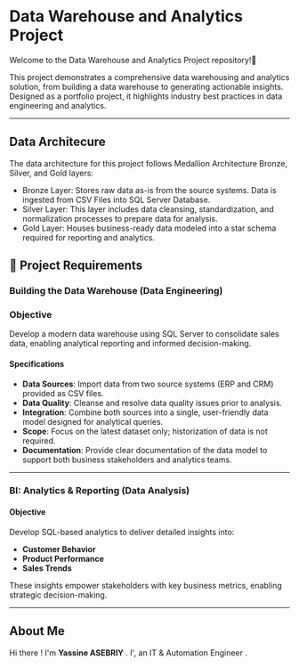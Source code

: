 #  Data Warehouse and Analytics Project

Welcome to the Data Warehouse and Analytics Project repository!🚀

This project demonstrates a comprehensive data warehousing and analytics solution, from building a data warehouse to generating actionable insights. Designed as a portfolio project, it highlights industry best practices in data engineering and analytics.



---
## Data Architecure
The data architecture for this project follows Medallion Architecture Bronze, Silver, and Gold layers:

-  Bronze Layer: Stores raw data as-is from the source systems. Data is ingested from CSV Files into SQL Server Database.
-  Silver Layer: This layer includes data cleansing, standardization, and normalization processes to prepare data for analysis.
-  Gold Layer: Houses business-ready data modeled into a star schema required for reporting and analytics.




## 🚀 Project Requirements

### Building the Data Warehouse (Data Engineering)

### Objective
Develop a modern data warehouse using SQL Server to consolidate sales data, enabling analytical reporting and informed decision-making.

#### Specifications
- **Data Sources**: Import data from two source systems (ERP and CRM) provided as CSV files.
- **Data Quality**: Cleanse and resolve data quality issues prior to analysis.
- **Integration**: Combine both sources into a single, user-friendly data model designed for analytical queries.
- **Scope**: Focus on the latest dataset only; historization of data is not required.
- **Documentation**: Provide clear documentation of the data model to support both business stakeholders and analytics teams.


---

### BI: Analytics & Reporting (Data Analysis)

#### Objective
Develop SQL-based analytics to deliver detailed insights into:
- **Customer Behavior**
- **Product Performance**
- **Sales Trends**

These insights empower stakeholders with key business metrics, enabling strategic decision-making.


---

## About Me

Hi there ! I'm **Yassine ASEBRIY** . I', an IT & Automation Engineer .


